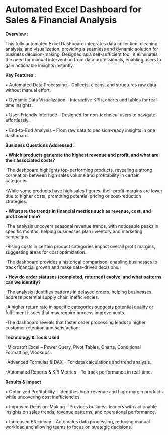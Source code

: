 # Automated Excel Dashboard for Sales & Financial Analysis
**Overview :**

This fully automated Excel Dashboard integrates data collection, cleaning, analysis, and visualization, providing a seamless and dynamic solution for business decision-making. Designed as a self-sufficient tool, it eliminates the need for manual intervention from data professionals, enabling users to gain actionable insights instantly.

**Key Features :**

•	Automated Data Processing – Collects, cleans, and structures raw data without manual effort.

•	Dynamic Data Visualization – Interactive KPIs, charts and tables for real-time insights.

•	User-Friendly Interface – Designed for non-technical users to navigate effortlessly.

•	End-to-End Analysis – From raw data to decision-ready insights in one dashboard.

**Business Questions Addressed :**

**•	Which products generate the highest revenue and profit, and what are their associated costs?**
  
  -The dashboard highlights top-performing products, revealing a strong correlation between high sales volume and profitability in certain categories.
  
  -While some products have high sales figures, their profit margins are lower due to higher costs, prompting potential pricing or cost-reduction strategies.

**•	What are the trends in financial metrics such as revenue, cost, and profit over time?**
  
  -The analysis uncovers seasonal revenue trends, with noticeable peaks in specific months, helping businesses plan inventory and marketing campaigns.
  
  -Rising costs in certain product categories impact overall profit margins, suggesting areas for cost optimization.
  
  -The dashboard provides a historical comparison, enabling businesses to track financial growth and make data-driven decisions.

**•	How do order statuses (completed, returned) evolve, and what patterns can we identify?**
  
  -The analysis identifies patterns in delayed orders, helping businesses address potential supply chain inefficiencies.
  
  -A higher return rate in specific categories suggests potential quality or fulfillment issues that may require process improvements.
  
  -The dashboard reveals that faster order processing leads to higher customer retention and satisfaction.

**Technology & Tools Used**

  -Microsoft Excel – Power Query, Pivot Tables, Charts, Conditional Formatting, Vlookups.
  
  -Advanced Formulas & DAX – For data calculations and trend analysis.
  
  -Automated Reports & KPI Metrics – To track performance in real-time.
  

 **Results & Impact**

•	Optimized Profitability – Identifies high-revenue and high-margin products while uncovering cost inefficiencies.

•	Improved Decision-Making – Provides business leaders with actionable insights on sales trends, revenue patterns, and operational performance.

•	Increased Efficiency – Automates data processing, reducing manual workload and allowing teams to focus on strategic decisions.


